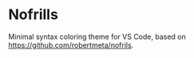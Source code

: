 # Nofrills

Minimal syntax coloring theme for VS Code, based on https://github.com/robertmeta/nofrils.

